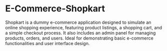 # E-Commerce-Shopkart
Shopkart is a dummy e-commerce application designed to simulate an online shopping experience, featuring product listings, a shopping cart, and a simple checkout process. It also includes an admin panel for managing products, orders, and users. Ideal for demonstrating basic e-commerce functionalities and user interface design.

